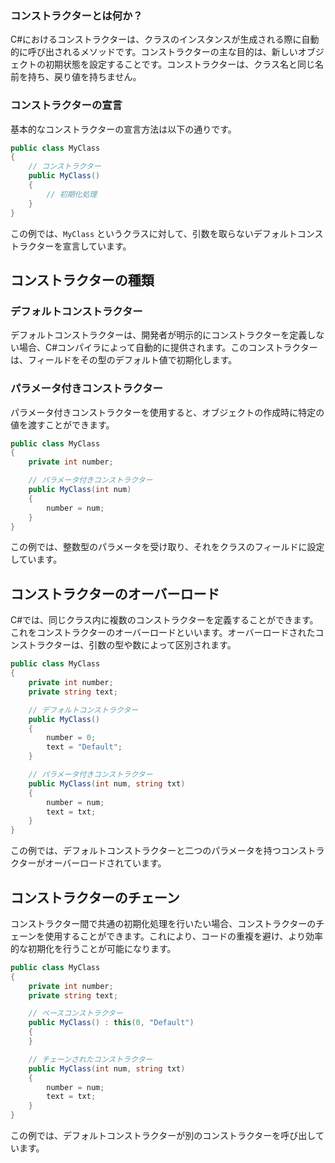 ### コンストラクターとは何か？
C#におけるコンストラクターは、クラスのインスタンスが生成される際に自動的に呼び出されるメソッドです。コンストラクターの主な目的は、新しいオブジェクトの初期状態を設定することです。コンストラクターは、クラス名と同じ名前を持ち、戻り値を持ちません。

### コンストラクターの宣言
基本的なコンストラクターの宣言方法は以下の通りです。

```csharp
public class MyClass
{
    // コンストラクター
    public MyClass()
    {
        // 初期化処理
    }
}
```

この例では、`MyClass` というクラスに対して、引数を取らないデフォルトコンストラクターを宣言しています。

## コンストラクターの種類
### デフォルトコンストラクター
デフォルトコンストラクターは、開発者が明示的にコンストラクターを定義しない場合、C#コンパイラによって自動的に提供されます。このコンストラクターは、フィールドをその型のデフォルト値で初期化します。

### パラメータ付きコンストラクター
パラメータ付きコンストラクターを使用すると、オブジェクトの作成時に特定の値を渡すことができます。

```csharp
public class MyClass
{
    private int number;

    // パラメータ付きコンストラクター
    public MyClass(int num)
    {
        number = num;
    }
}
```

この例では、整数型のパラメータを受け取り、それをクラスのフィールドに設定しています。

## コンストラクターのオーバーロード
C#では、同じクラス内に複数のコンストラクターを定義することができます。これをコンストラクターのオーバーロードといいます。オーバーロードされたコンストラクターは、引数の型や数によって区別されます。

```csharp
public class MyClass
{
    private int number;
    private string text;

    // デフォルトコンストラクター
    public MyClass()
    {
        number = 0;
        text = "Default";
    }

    // パラメータ付きコンストラクター
    public MyClass(int num, string txt)
    {
        number = num;
        text = txt;
    }
}
```

この例では、デフォルトコンストラクターと二つのパラメータを持つコンストラクターがオーバーロードされています。

## コンストラクターのチェーン
コンストラクター間で共通の初期化処理を行いたい場合、コンストラクターのチェーンを使用することができます。これにより、コードの重複を避け、より効率的な初期化を行うことが可能になります。

```csharp
public class MyClass
{
    private int number;
    private string text;

    // ベースコンストラクター
    public MyClass() : this(0, "Default")
    {
    }

    // チェーンされたコンストラクター
    public MyClass(int num, string txt)
    {
        number = num;
        text = txt;
    }
}
```

この例では、デフォルトコンストラクターが別のコンストラクターを呼び出しています。